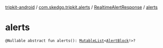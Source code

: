 [tripkit-android](../../index.md) / [com.skedgo.tripkit.alerts](../index.md) / [RealtimeAlertResponse](index.md) / [alerts](./alerts.md)

# alerts

`@Nullable abstract fun alerts(): `[`MutableList`](https://kotlinlang.org/api/latest/jvm/stdlib/kotlin.collections/-mutable-list/index.html)`<`[`AlertBlock`](../-alert-block/index.md)`!>?`